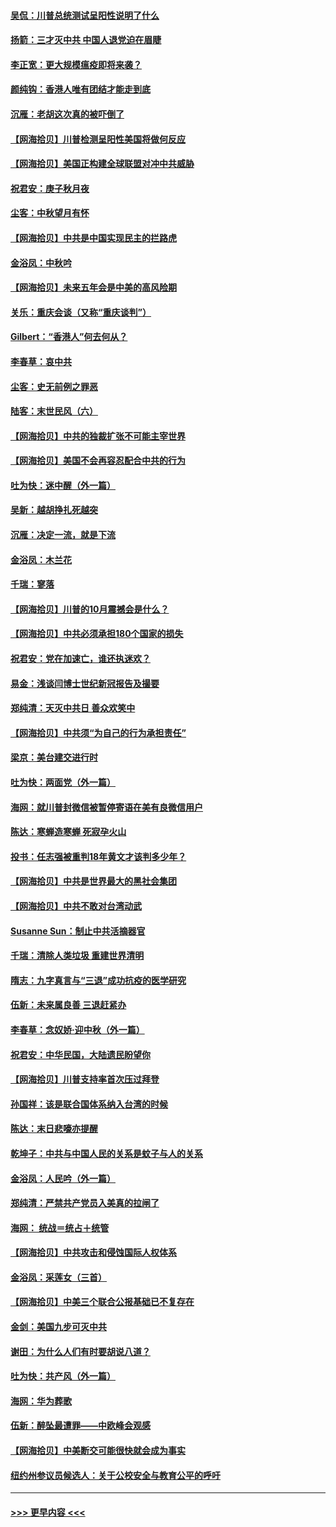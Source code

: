 #### [吴侃：川普总统测试呈阳性说明了什么](../pages/nsc993/n12451869.md?t=10051402) 
#### [扬箭：三才灭中共 中国人退党迫在眉睫](../pages/nsc993/n12451842.md?t=10051402) 
#### [李正宽：更大规模瘟疫即将来袭？](../pages/nsc993/n12451455.md?t=10051402) 
#### [颜纯钩：香港人唯有团结才能走到底](../pages/nsc993/n12450870.md?t=10051402) 
#### [沉雁：老胡这次真的被吓倒了](../pages/nsc993/n12449796.md?t=10051402) 
#### [【网海拾贝】川普检测呈阳性美国将做何反应](../pages/nsc993/n12449042.md?t=10051402) 
#### [【网海拾贝】美国正构建全球联盟对冲中共威胁](../pages/nsc993/n12446580.md?t=10051402) 
#### [祝君安：庚子秋月夜](../pages/nsc993/n12445870.md?t=10051402) 
#### [尘客：中秋望月有怀](../pages/nsc993/n12444632.md?t=10051402) 
#### [【网海拾贝】中共是中国实现民主的拦路虎](../pages/nsc993/n12443573.md?t=10051402) 
#### [金浴凤：中秋吟](../pages/nsc993/n12441773.md?t=10051402) 
#### [【网海拾贝】未来五年会是中美的高风险期](../pages/nsc993/n12440760.md?t=10051402) 
#### [关乐：重庆会谈（又称“重庆谈判”）](../pages/nsc993/n12437525.md?t=10051402) 
#### [Gilbert：“香港人”何去何从？](../pages/nsc993/n12435894.md?t=10051402) 
#### [李春草：哀中共](../pages/nsc993/n12435874.md?t=10051402) 
#### [尘客：史无前例之罪恶](../pages/nsc993/n12435762.md?t=10051402) 
#### [陆客：末世民风（六）](../pages/nsc993/n12435354.md?t=10051402) 
#### [【网海拾贝】中共的独裁扩张不可能主宰世界](../pages/nsc993/n12435151.md?t=10051402) 
#### [【网海拾贝】美国不会再容忍配合中共的行为](../pages/nsc993/n12433808.md?t=10051402) 
#### [吐为快：迷中醒（外一篇）](../pages/nsc993/n12433585.md?t=10051402) 
#### [吴新：越胡挣扎死越突](../pages/nsc993/n12433562.md?t=10051402) 
#### [沉雁：决定一流，就是下流](../pages/nsc993/n12432128.md?t=10051402) 
#### [金浴凤：木兰花](../pages/nsc993/n12432124.md?t=10051402) 
#### [千瑞：寥落](../pages/nsc993/n12432071.md?t=10051402) 
#### [【网海拾贝】川普的10月震撼会是什么？](../pages/nsc993/n12431624.md?t=10051402) 
#### [【网海拾贝】中共必须承担180个国家的损失](../pages/nsc993/n12428893.md?t=10051402) 
#### [祝君安：党在加速亡，谁还执迷欢？](../pages/nsc993/n12428652.md?t=10051402) 
#### [易金：浅谈闫博士世纪新冠报告及撮要](../pages/nsc993/n12426822.md?t=10051402) 
#### [郑纯清：天灭中共日 善众欢笑中](../pages/nsc993/n12426784.md?t=10051402) 
#### [【网海拾贝】中共须“为自己的行为承担责任”](../pages/nsc993/n12426067.md?t=10051402) 
#### [梁京：美台建交进行时](../pages/nsc993/n12424066.md?t=10051402) 
#### [吐为快：两面党（外一篇）](../pages/nsc993/n12424043.md?t=10051402) 
#### [海网：就川普封微信被暂停寄语在美有良微信用户](../pages/nsc993/n12424021.md?t=10051402) 
#### [陈达：寒蝉造寒蝉 死寂孕火山](../pages/nsc993/n12423958.md?t=10051402) 
#### [投书：任志强被重判18年黄文才该判多少年？](../pages/nsc993/n12423672.md?t=10051402) 
#### [【网海拾贝】中共是世界最大的黑社会集团](../pages/nsc993/n12423543.md?t=10051402) 
#### [【网海拾贝】中共不敢对台湾动武](../pages/nsc993/n12421418.md?t=10051402) 
#### [Susanne Sun：制止中共活摘器官](../pages/nsc993/n12419654.md?t=10051402) 
#### [千瑞：清除人类垃圾 重建世界清明](../pages/nsc993/n12419414.md?t=10051402) 
#### [隋志：九字真言与“三退”成功抗疫的医学研究](../pages/nsc993/n12419248.md?t=10051402) 
#### [伍新：未来属良善 三退赶紧办](../pages/nsc993/n12418496.md?t=10051402) 
#### [李春草：念奴娇·迎中秋（外一篇）](../pages/nsc993/n12418465.md?t=10051402) 
#### [祝君安：中华民国，大陆遗民盼望你](../pages/nsc993/n12418089.md?t=10051402) 
#### [【网海拾贝】川普支持率首次压过拜登](../pages/nsc993/n12418050.md?t=10051402) 
#### [孙国祥：该是联合国体系纳入台湾的时候](../pages/nsc993/n12417369.md?t=10051402) 
#### [陈达：末日悲嚎亦提醒](../pages/nsc993/n12416736.md?t=10051402) 
#### [乾坤子：中共与中国人民的关系是蚊子与人的关系](../pages/nsc993/n12416632.md?t=10051402) 
#### [金浴凤：人民吟（外一篇）](../pages/nsc993/n12416567.md?t=10051402) 
#### [郑纯清：严禁共产党员入美真的拉闸了](../pages/nsc993/n12416550.md?t=10051402) 
#### [海网： 统战＝统占＋统管](../pages/nsc993/n12416404.md?t=10051402) 
#### [【网海拾贝】中共攻击和侵蚀国际人权体系](../pages/nsc993/n12416250.md?t=10051402) 
#### [金浴凤：采莲女（三首）](../pages/nsc993/n12415517.md?t=10051402) 
#### [【网海拾贝】中美三个联合公报基础已不复存在](../pages/nsc993/n12415054.md?t=10051402) 
#### [金剑：美国九步可灭中共](../pages/nsc993/n12413183.md?t=10051402) 
#### [谢田：为什么人们有时要胡说八道？](../pages/nsc993/n12411861.md?t=10051402) 
#### [吐为快：共产风（外一篇）](../pages/nsc993/n12411761.md?t=10051402) 
#### [海网：华为葬歌](../pages/nsc993/n12410381.md?t=10051402) 
#### [伍新：醉坠最遭罪——中欧峰会观感](../pages/nsc993/n12410364.md?t=10051402) 
#### [【网海拾贝】中美断交可能很快就会成为事实](../pages/nsc993/n12409495.md?t=10051402) 
#### [纽约州参议员候选人：关于公校安全与教育公平的呼吁](../pages/nsc993/n12409228.md?t=10051402) 

----
#### [ >>> 更早内容 <<< ](../indexes/nsc993-earlier.md)
